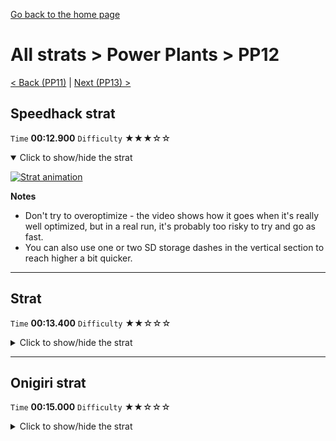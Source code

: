 [Go back to the home page](https://github.com/Doublevil/scbspeedrun)

# All strats > Power Plants > PP12

[< Back (PP11)](https://github.com/Doublevil/scbspeedrun/blob/main/levels/all_lvl/pp/PP11.md) | [Next (PP13) >](https://github.com/Doublevil/scbspeedrun/blob/main/levels/all_lvl/pp/PP13.md)

## Speedhack strat

`Time` **00:12.900** `Difficulty` ★★★☆☆
<details open>
  <summary>Click to show/hide the strat</summary>

  [![Strat animation](https://github.com/Doublevil/scbspeedrun/blob/main/media/levels/pp/PP12_S_Strat.webp)](https://github.com/Doublevil/scbspeedrun/blob/main/media/levels/pp/PP12_S_Strat.mp4?raw=true)

  **Notes**
  - Don't try to overoptimize - the video shows how it goes when it's really well optimized, but in a real run, it's probably too risky to try and go as fast.
  - You can also use one or two SD storage dashes in the vertical section to reach higher a bit quicker.
</details>

---
## Strat

`Time` **00:13.400** `Difficulty` ★★☆☆☆
<details>
  <summary>Click to show/hide the strat</summary>

  [![Strat animation](https://github.com/Doublevil/scbspeedrun/blob/main/media/levels/pp/PP12_Strat.webp)](https://github.com/Doublevil/scbspeedrun/blob/main/media/levels/pp/PP12_Strat.mp4?raw=true)

  **Notes**
  - Another optimization-heavy level. Don't rush it too much at first because it's easy to die and lose a lot of time. Try to find a rhythm that you're comfortable with, and you can always come back later to try and improve it.
  - You can use the cable as shown in the video to help keep momentum or recover from a bad dash.
  - In the vertical battery section, be careful not to dash too quickly, you need to time your dashes properly so you can reach the next battery. Again, it's easy to lose a bunch of time to this section, so don't rush it.
  - You can also use one or two SD storage dashes in the vertical battery section to reach higher a bit quicker.
</details>

---
## Onigiri strat

`Time` **00:15.000** `Difficulty` ★★☆☆☆
<details>
  <summary>Click to show/hide the strat</summary>

  [![Strat animation](https://github.com/Doublevil/scbspeedrun/blob/main/media/levels/pp/PP12_OnigiriStrat.webp)](https://github.com/Doublevil/scbspeedrun/blob/main/media/levels/pp/PP12_OnigiriStrat.mp4?raw=true)

  **Notes**
  - In the vertical battery section, be careful not to dash too quickly, you need to time your dashes properly so you can reach the next battery. It's easy to lose a bunch of time to this section, so don't rush it.
  - You can also use one or two SD storage dashes in the vertical battery section to reach higher a bit quicker.
</details>
